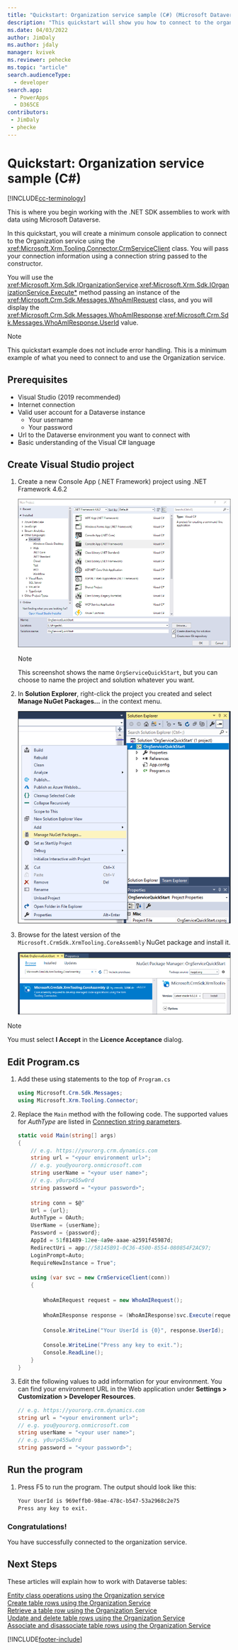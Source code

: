 ```yaml
---
title: "Quickstart: Organization service sample (C#) (Microsoft Dataverse) | Microsoft Docs" # Intent and product brand in a unique string of 43-59 chars including spaces
description: "This quickstart will show you how to connect to the organization service of the Microsoft Dataverse" # 115-145 characters including spaces. This abstract displays in the search result.
ms.date: 04/03/2022
author: JimDaly
ms.author: jdaly
manager: kvivek
ms.reviewer: pehecke
ms.topic: "article"
search.audienceType: 
  - developer
search.app: 
  - PowerApps
  - D365CE
contributors:
 - JimDaly
 - phecke
---
```

# Quickstart: Organization service sample (C#)

[!INCLUDE[cc-terminology](../includes/cc-terminology.md)]

This is where you begin working with the .NET SDK assemblies to work with data using Microsoft Dataverse.

In this quickstart, you will create a minimum console application to connect to the Organization service using the <xref:Microsoft.Xrm.Tooling.Connector.CrmServiceClient> class. You will pass  your connection information using a connection string passed to the constructor.

You will use the <xref:Microsoft.Xrm.Sdk.IOrganizationService>.<xref:Microsoft.Xrm.Sdk.IOrganizationService.Execute*> method passing an instance of the <xref:Microsoft.Crm.Sdk.Messages.WhoAmIRequest> class, and you will display the <xref:Microsoft.Crm.Sdk.Messages.WhoAmIResponse>.<xref:Microsoft.Crm.Sdk.Messages.WhoAmIResponse.UserId> value.

> [!NOTE]
> This quickstart example does not include error handling. This is a minimum example of what you need to connect to and use the Organization service.


## Prerequisites

 - Visual Studio (2019 recommended)
 - Internet connection
 - Valid user account for a Dataverse instance
    - Your username
    - Your password
 - Url to the Dataverse environment you want to connect with
 - Basic understanding of the Visual C# language

## Create Visual Studio project

1. Create a new Console App (.NET Framework) project using .NET Framework 4.6.2

    ![Start a console app project.](../media/quick-start-org-service-console-app-1.png)

    > [!NOTE]
    > This screenshot shows the name `OrgServiceQuickStart`, but you can choose to name the project and solution whatever you want. 

1. In **Solution Explorer**, right-click the project you created and select **Manage NuGet Packages...** in the context menu.

    ![Add NuGet package.](../media/quick-start-org-service-console-app-2.png)

1. Browse for the latest version of the  `Microsoft.CrmSdk.XrmTooling.CoreAssembly` NuGet package and install it.

    ![Install Microsoft.CrmSdk.XrmTooling.CoreAssembly NuGet package.](../media/quick-start-org-service-console-app-3.png)

> [!NOTE]
> You must select **I Accept** in the **Licence Acceptance** dialog.

## Edit Program.cs

1. Add these using statements to the top of `Program.cs`

    ```csharp
    using Microsoft.Crm.Sdk.Messages;
    using Microsoft.Xrm.Tooling.Connector;
    ```

1. Replace the `Main` method with the following code. The supported values for *AuthType* are listed in [Connection string parameters](../xrm-tooling/use-connection-strings-xrm-tooling-connect.md).

    ```csharp
    static void Main(string[] args)
    {            
        // e.g. https://yourorg.crm.dynamics.com
        string url = "<your environment url>";
        // e.g. you@yourorg.onmicrosoft.com
        string userName = "<your user name>";
        // e.g. y0urp455w0rd 
        string password = "<your password>";

        string conn = $@"
        Url = {url};
        AuthType = OAuth;
        UserName = {userName};
        Password = {password};
        AppId = 51f81489-12ee-4a9e-aaae-a2591f45987d;
        RedirectUri = app://58145B91-0C36-4500-8554-080854F2AC97;
        LoginPrompt=Auto;
        RequireNewInstance = True";

        using (var svc = new CrmServiceClient(conn))
        {

            WhoAmIRequest request = new WhoAmIRequest();

            WhoAmIResponse response = (WhoAmIResponse)svc.Execute(request);

            Console.WriteLine("Your UserId is {0}", response.UserId);

            Console.WriteLine("Press any key to exit.");
            Console.ReadLine();
        }
    }
    ```

1. Edit the following values to add information for your environment. You can find your environment URL in the Web application under **Settings > Customization > Developer Resources**.

    ```csharp
    // e.g. https://yourorg.crm.dynamics.com
    string url = "<your environment url>";
    // e.g. you@yourorg.onmicrosoft.com
    string userName = "<your user name>";
    // e.g. y0urp455w0rd
    string password = "<your password>";
    ```

## Run the program

1. Press F5 to run the program. The output should look like this:

    ```bash
    Your UserId is 969effb0-98ae-478c-b547-53a2968c2e75
    Press any key to exit.
    ```

### Congratulations!

You have successfully connected to the organization service.

## Next Steps

These articles will explain how to work with Dataverse tables:

[Entity class operations using the Organization service](entity-operations.md)<br />
[Create table rows using the Organization Service](entity-operations-create.md)<br />
[Retrieve a table row using the Organization Service](entity-operations-retrieve.md)<br />
[Update and delete table rows using the Organization Service](entity-operations-update-delete.md)<br />
[Associate and disassociate table rows using the Organization Service](entity-operations-associate-disassociate.md)


[!INCLUDE[footer-include](../../../includes/footer-banner.md)]
